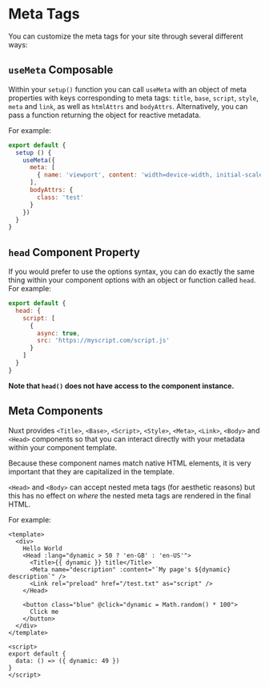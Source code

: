 # Meta Tags

You can customize the meta tags for your site through several different ways:

## `useMeta` Composable

Within your `setup()` function you can call `useMeta` with an object of meta properties with keys corresponding to meta tags: `title`, `base`, `script`, `style`, `meta` and `link`, as well as `htmlAttrs` and `bodyAttrs`. Alternatively, you can pass a function returning the object for reactive metadata.

For example:

```js
export default {
  setup () {
    useMeta({
      meta: [
        { name: 'viewport', content: 'width=device-width, initial-scale=1, maximum-scale=1' }
      ],
      bodyAttrs: {
        class: 'test'
      }
    })
  }
}
```

## `head` Component Property

If you would prefer to use the options syntax, you can do exactly the same thing within your component options with an object or function called `head`. For example:

```js
export default {
  head: {
    script: [
      {
        async: true,
        src: 'https://myscript.com/script.js'
      }
    ]
  }
}
```

**Note that `head()` does not have access to the component instance.**

## Meta Components

Nuxt provides `<Title>`, `<Base>`, `<Script>`, `<Style>`, `<Meta>`, `<Link>`, `<Body>` and `<Head>` components so that you can interact directly with your metadata within your component template.

Because these component names match native HTML elements, it is very important that they are capitalized in the template.

`<Head>` and `<Body>` can accept nested meta tags (for aesthetic reasons) but this has no effect on _where_ the nested meta tags are rendered in the final HTML.

For example:

```html{}[app.vue]
<template>
  <div>
    Hello World
    <Head :lang="dynamic > 50 ? 'en-GB' : 'en-US'">
      <Title>{{ dynamic }} title</Title>
      <Meta name="description" :content="`My page's ${dynamic} description`" />
      <Link rel="preload" href="/test.txt" as="script" />
    </Head>

    <button class="blue" @click="dynamic = Math.random() * 100">
      Click me
    </button>
  </div>
</template>

<script>
export default {
  data: () => ({ dynamic: 49 })
}
</script>
```
